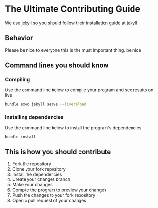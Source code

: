 # The Ultimate Contributing Guide

We use jekyll so you should follow their installation guide at [jekyll](https://jekyllrb.com/docs/installation)

## Behavior
Please be nice to everyone this is the must important thing. be nice

## Command lines you should know

### Compiling
Use the command line below to compile your program and see results on live
```bash
bundle exec jekyll serve --livereload
```

### Installing dependencies
Use the command line below to install the program's dependencies
```bash
bundle install
```

## This is how you should contribute

1. Fork the repository
2. Clone your fork repository
3. Install the dependencies
4. Create your changes branch
5. Make your changes
6. Compile the program to preview your changes
7. Push the changes to your fork repository
8. Open a pull request of your changes

